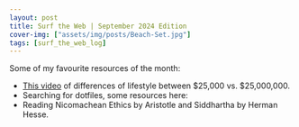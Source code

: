 ```yaml
---
layout: post
title: Surf the Web | September 2024 Edition
cover-img: ["assets/img/posts/Beach-Set.jpg"]
tags: [surf_the_web_log]
---
```


Some of my favourite resources of the month:
* [This video](https://youtu.be/NfMdvee5HoY?si=nP-dpVDW948Im0k0) of differences of lifestyle between $25,000 vs. $25,000,000.
* Searching for dotfiles, some resources here:
* Reading Nicomachean Ethics by Aristotle and Siddhartha by Herman Hesse. 
